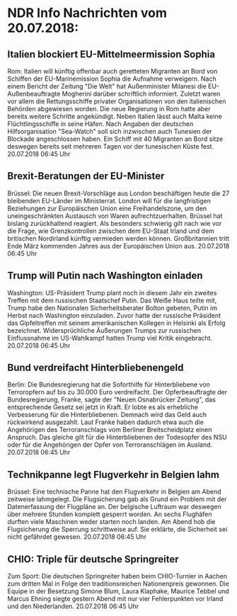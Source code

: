# NDR Info Nachrichten vom 20.07.2018:


## Italien blockiert EU-Mittelmeermission Sophia
Rom:	Italien will künftig offenbar auch geretteten Migranten an Bord von Schiffen der EU-Marinemission Sophia die Aufnahme verweigern. Nach einem Bericht der Zeitung "Die Welt" hat Außenminister Milanesi die EU-Außenbeauftragte Mogherini darüber schriftlich informiert. Zuletzt waren vor allem die Rettungsschiffe privater Organisationen von den italienischen Behörden abgewiesen worden. Die neue Regierung in Rom hatte aber bereits weitere Schritte angekündigt. Neben Italien lässt auch Malta keine Flüchtlingsschiffe in seine Häfen. Nach Angaben der deutschen Hilfsorganisation "Sea-Watch" soll sich inzwischen auch Tunesien der Blockade angeschlossen haben. Ein Schiff mit 40 Migranten an Bord sitze deswegen bereits seit mehreren Tagen vor der tunesischen Küste fest. 20.07.2018 06:45 Uhr 

## Brexit-Beratungen der EU-Minister
Brüssel: Die neuen Brexit-Vorschläge aus London beschäftigen heute die 27 bleibenden EU-Länder im Ministerrat. London will für die langfristigen Beziehungen zur Europäischen Union eine Freihandelszone, um den uneingeschränkten Austausch von Waren aufrechtzuerhalten. Brüssel hat bislang zurückhaltend reagiert. Als besonders schwierig gilt nach wie vor die Frage, wie Grenzkontrollen zwischen dem EU-Staat Irland und dem britischen Nordirland künftig vermieden werden können. Großbritannien tritt Ende März kommenden Jahres aus der Europäischen Union aus. 20.07.2018 06:45 Uhr 

## Trump will Putin nach Washington einladen
Washington: US-Präsident Trump plant noch in diesem Jahr ein zweites Treffen mit dem russischen Staatschef Putin. Das Weiße Haus teilte mit, Trump habe den Nationalen Sicherheitsberater Bolton gebeten, Putin im Herbst nach Washington einzuladen. Zuvor hatte der russische Präsident das Gipfeltreffen mit seinem amerikanischen Kollegen in Helsinki als Erfolg bezeichnet. Widersprüchliche Äußerungen Trumps zur russischen Einflussnahme im US-Wahlkampf hatten Trump viel Kritik eingebracht. 20.07.2018 06:45 Uhr 

## Bund verdreifacht Hinterbliebenengeld
Berlin: Die Bundesregierung hat die Soforthilfe für Hinterbliebene von Terroropfern auf bis zu 30.000 Euro verdreifacht. Der Opferbeauftragte der Bundesregierung, Franke, sagte der "Neuen Osnabrücker Zeitung", das entsprechende Gesetz sei jetzt in Kraft. Er lobte es als erhebliche Verbesserung für die Hinterbliebenen. Demnach wird das Geld auch rückwirkend ausgezahlt. Laut Franke haben dadurch etwa auch die Angehörigen des Terroranschlags vom Berliner Breitscheidplatz einen Anspruch. Das gleiche gilt für die Hinterbliebenen der Todesopfer des NSU oder für die Angehörigen der Opfer von Terroranschlägen im Ausland. 20.07.2018 06:45 Uhr 

## Technikpanne legt Flugverkehr in Belgien lahm
Brüssel: Eine technische Panne hat den Flugverkehr in Belgien am Abend zeitweise lahmgelegt. Die Flugsicherung gab als Grund ein Problem mit der Datenerfassung der Flugpläne an. Der belgische Luftraum war deswegen über mehrere Stunden komplett gesperrt worden. An sechs Flughäfen durften viele Maschinen weder starten noch landen. Am Abend hob die Flugsicherung die Sperrung schrittweise auf. Sie erklärte, die Sicherheit sei nicht gefährdet gewesen. 20.07.2018 06:45 Uhr 

## CHIO: Triple für deutsche Springreiter
Zum Sport: Die deutschen Springreiter haben beim CHIO-Turnier in Aachen zum dritten Mal in Folge den traditionsreichen Nationenpreis gewonnen. Die Equipe in der Besetzung Simone Blum, Laura Klaphake, Maurice Tebbel und Marcus Ehning siegte gestern Abend mit nur vier Fehlerpunkten vor Irland und den Niederlanden. 20.07.2018 06:45 Uhr 
